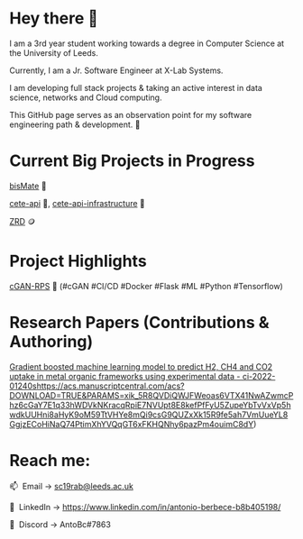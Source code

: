 # Hey there 👋
I am a 3rd year student working towards a degree in Computer Science at the University of Leeds. 

Currently, I am a Jr. Software Engineer at X-Lab Systems.

I am developing full stack projects & taking an active interest in data science, networks and Cloud computing.

This GitHub page serves as an observation point for my software engineering path & development. 🌟

# Current Big Projects in Progress
[bisMate](https://github.com/RazvanBerbece/bisMate) 💼

[cete-api](https://github.com/RazvanBerbece/cete-api) 🐬, [cete-api-infrastructure](https://github.com/RazvanBerbece/cete-api-infrastructure) 🏢

[ZRD](https://github.com/RazvanBerbece/ZRD) 🪙

# Project Highlights 
[cGAN-RPS](https://github.com/RazvanBerbece/cGAN-RPS) 🧠 (#cGAN #CI/CD #Docker #Flask #ML #Python #Tensorflow)

# Research Papers (Contributions & Authoring)
[Gradient boosted machine learning model to predict H2,
CH4 and CO2 uptake in metal organic frameworks using
experimental data - ci-2022-01240s](https://acs.manuscriptcentral.com/acs?DOWNLOAD=TRUE&PARAMS=xik_5R8QVDiQWJFWeoas6VTX41NwAZwmcPhz6cGaY7E1q33hWDVkNKracqRpiE7NVUpt8E8kefPfFyU5ZupeYbTvVxVp5hwdkUUHni8aHyK9oM59TtVHYe8mQi9csG9QUZxXk15R9fe5ah7VmUueYL8GgjzECoHiNaQ74PtimXhYVQqGT6xFKHQNhy6pazPm4ouimC8dY)https://acs.manuscriptcentral.com/acs?DOWNLOAD=TRUE&PARAMS=xik_5R8QVDiQWJFWeoas6VTX41NwAZwmcPhz6cGaY7E1q33hWDVkNKracqRpiE7NVUpt8E8kefPfFyU5ZupeYbTvVxVp5hwdkUUHni8aHyK9oM59TtVHYe8mQi9csG9QUZxXk15R9fe5ah7VmUueYL8GgjzECoHiNaQ74PtimXhYVQqGT6xFKHQNhy6pazPm4ouimC8dY)

# Reach me:
📫&nbsp;&nbsp;Email -> sc19rab@leeds.ac.uk

🔗&nbsp;&nbsp;LinkedIn -> https://www.linkedin.com/in/antonio-berbece-b8b405198/

🤖&nbsp;&nbsp;Discord -> AntoBc#7863

<!--
**RazvanBerbece/RazvanBerbece** is a ✨ _special_ ✨ repository because its `README.md` (this file) appears on your GitHub profile.

Here are some ideas to get you started:

- 🔭 I’m currently working on ...
- 🌱 I’m currently learning ...
- 👯 I’m looking to collaborate on ...
- 🤔 I’m looking for help with ...
- 💬 Ask me about ...
- 📫 How to reach me: ...
- 😄 Pronouns: ...
- ⚡ Fun fact: ...
-->

